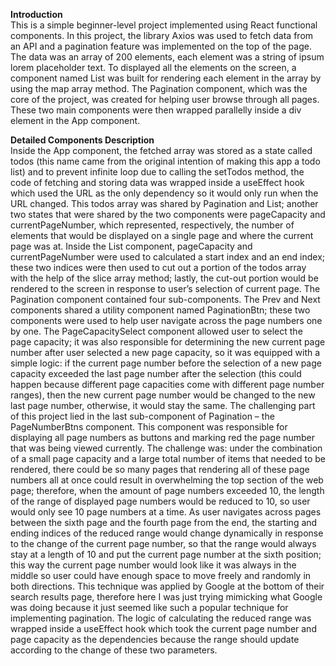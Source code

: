<strong>Introduction</strong> <br/>
This is a simple beginner-level project implemented using React functional components. In this project, the library Axios was used to fetch data from an API and a pagination feature was implemented on the top of the page. The data was an array of 200 elements, each element was a string of ipsum lorem placeholder text. To displayed all the elements on the screen, a component named List was built for rendering each element in the array by using the map array method. The Pagination component, which was the core of the project, was created for helping user browse through all pages. These two main components were then wrapped parallelly inside a div element in the App component.

<strong>Detailed Components Description</strong> <br/>
Inside the App component, the fetched array was stored as a state called todos (this name came from the original intention of making this app a todo list) and to prevent infinite loop due to calling the setTodos method, the code of fetching and storing data was wrapped inside a useEffect hook which used the URL as the only dependency so it would only run when the URL changed. This todos array was shared by Pagination and List; another two states that were shared by the two components were pageCapacity and currentPageNumber, which represented, respectively, the number of elements that would be displayed on a single page and where the current page was at.
Inside the List component, pageCapacity and currentPageNumber were used to calculated a start index and an end index; these two indices were then used to cut out a portion of the todos array with the help of the slice array method; lastly, the cut-out portion would be rendered to the screen in response to user’s selection of current page.
The Pagination component contained four sub-components. The Prev and Next components shared a utility component named PaginationBtn; these two components were used to help user navigate across the page numbers one by one. The PageCapacitySelect component allowed user to select the page capacity; it was also responsible for determining the new current page number after user selected a new page capacity, so it was equipped with a simple logic: if the current page number before the selection of a new page capacity exceeded the last page number after the selection (this could happen because different page capacities come with different page number ranges), then the new current page number would be changed to the new last page number, otherwise, it would stay the same.
The challenging part of this project lied in the last sub-component of Pagination – the PageNumberBtns component. This component was responsible for displaying all page numbers as buttons and marking red the page number that was being viewed currently. The challenge was: under the combination of a small page capacity and a large total number of items that needed to be rendered, there could be so many pages that rendering all of these page numbers all at once could result in overwhelming the top section of the web page; therefore, when the amount of page numbers exceeded 10, the length of the range of displayed page numbers would be reduced to 10, so user would only see 10 page numbers at a time. As user navigates across pages between the sixth page and the fourth page from the end, the starting and ending indices of the reduced range would change dynamically in response to the change of the current page number, so that the range would always stay at a length of 10 and put the current page number at the sixth position; this way the current page number would look like it was always in the middle so user could have enough space to move freely and randomly in both directions. This technique was applied by Google at the bottom of their search results page, therefore here I was just trying mimicking what Google was doing because it just seemed like such a popular technique for implementing pagination. The logic of calculating the reduced range was wrapped inside a useEffect hook which took the current page number and page capacity as the dependencies because the range should update according to the change of these two parameters.
